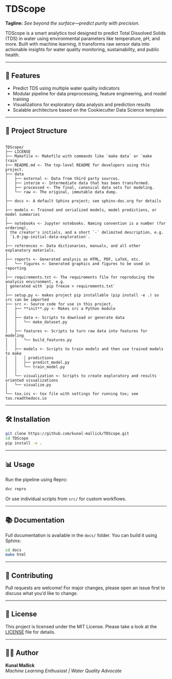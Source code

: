# TDScope

**Tagline:** _See beyond the surface—predict purity with precision._

TDScope is a smart analytics tool designed to predict Total Dissolved Solids (TDS) in water using environmental parameters like temperature, pH, and more. Built with machine learning, it transforms raw sensor data into actionable insights for water quality monitoring, sustainability, and public health.

---

## 🚀 Features

- Predict TDS using multiple water quality indicators
- Modular pipeline for data preprocessing, feature engineering, and model training
- Visualizations for exploratory data analysis and prediction results
- Scalable architecture based on the Cookiecutter Data Science template

---

## 📁 Project Structure
```

TDScope/
├── LICENSE
├── Makefile <- Makefile with commands like `make data` or `make train`
├── README.md <- The top-level README for developers using this project.
├── data
│   ├── external <- Data from third party sources.
│   ├── interim <- Intermediate data that has been transformed.
│   ├── processed <- The final, canonical data sets for modeling.
│   └── raw <- The original, immutable data dump.
│
├── docs <- A default Sphinx project; see sphinx-doc.org for details
│
├── models <- Trained and serialized models, model predictions, or model summaries
│
├── notebooks <- Jupyter notebooks. Naming convention is a number (for ordering),
│ the creator's initials, and a short `-` delimited description, e.g.
│ `1.0-jqp-initial-data-exploration`.
│
├── references <- Data dictionaries, manuals, and all other explanatory materials.
│
├── reports <- Generated analysis as HTML, PDF, LaTeX, etc.
│   └── figures <- Generated graphics and figures to be used in reporting
│
├── requirements.txt <- The requirements file for reproducing the analysis environment, e.g.
│ generated with `pip freeze > requirements.txt`
│
├── setup.py <- makes project pip installable (pip install -e .) so src can be imported
├── src <- Source code for use in this project.
│   ├── **init**.py <- Makes src a Python module
│   │
│   ├── data <- Scripts to download or generate data
│   │   └── make_dataset.py
│   │
│   ├── features <- Scripts to turn raw data into features for modeling
│   │   └── build_features.py
│   │
│   ├── models <- Scripts to train models and then use trained models to make
│   │   │ predictions
│   │   ├── predict_model.py
│   │   └── train_model.py
│   │
│   └── visualization <- Scripts to create exploratory and results oriented visualizations
│   └── visualize.py
│
└── tox.ini <- tox file with settings for running tox; see tox.readthedocs.io

````

---

## 🛠️ Installation

```bash
git clone https://github.com/kunal-mallick/TDScope.git
cd TDScope
pip install -e .
````

---

## 📊 Usage

Run the pipeline using Repro:

```bash
dvc repro
```

Or use individual scripts from `src/` for custom workflows.

---

## 📚 Documentation

Full documentation is available in the `docs/` folder. You can build it using Sphinx:

```bash
cd docs
make html
```

---

## 🤝 Contributing

Pull requests are welcome! For major changes, please open an issue first to discuss what you’d like to change.

---

## 📄 License

This project is licensed under the MIT License. Please take a look at the [LICENSE](LICENSE) file for details.

---

## 👨‍🔬 Author

**Kunal Mallick**  
_Machine Learning Enthusiast | Water Quality Advocate_
